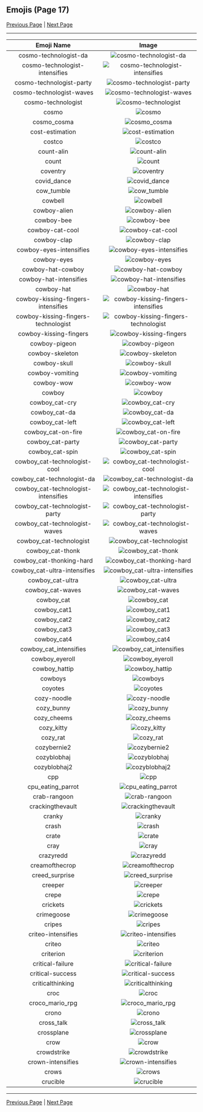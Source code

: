 
  ## Emojis (Page 17)

  [Previous Page](/docs/hashicorp/page-c-0016.md)
   | [Next Page](/docs/hashicorp/page-c-0018.md)

  <hr />

  |Emoji Name|Image|
  | :-: | :-: |
  |cosmo-technologist-da| ![cosmo-technologist-da](/emojis/hashicorp/cosmo-technologist-da.png)|
  |cosmo-technologist-intensifies| ![cosmo-technologist-intensifies](/emojis/hashicorp/cosmo-technologist-intensifies.gif)|
  |cosmo-technologist-party| ![cosmo-technologist-party](/emojis/hashicorp/cosmo-technologist-party.gif)|
  |cosmo-technologist-waves| ![cosmo-technologist-waves](/emojis/hashicorp/cosmo-technologist-waves.gif)|
  |cosmo-technologist| ![cosmo-technologist](/emojis/hashicorp/cosmo-technologist.png)|
  |cosmo| ![cosmo](/emojis/hashicorp/cosmo.png)|
  |cosmo_cosma| ![cosmo_cosma](/emojis/hashicorp/cosmo_cosma.png)|
  |cost-estimation| ![cost-estimation](/emojis/hashicorp/cost-estimation.png)|
  |costco| ![costco](/emojis/hashicorp/costco.png)|
  |count-alin| ![count-alin](/emojis/hashicorp/count-alin.png)|
  |count| ![count](/emojis/hashicorp/count.jpg)|
  |coventry| ![coventry](/emojis/hashicorp/coventry.png)|
  |covid_dance| ![covid_dance](/emojis/hashicorp/covid_dance.gif)|
  |cow_tumble| ![cow_tumble](/emojis/hashicorp/cow_tumble.png)|
  |cowbell| ![cowbell](/emojis/hashicorp/cowbell.png)|
  |cowboy-alien| ![cowboy-alien](/emojis/hashicorp/cowboy-alien.png)|
  |cowboy-bee| ![cowboy-bee](/emojis/hashicorp/cowboy-bee.png)|
  |cowboy-cat-cool| ![cowboy-cat-cool](/emojis/hashicorp/cowboy-cat-cool.png)|
  |cowboy-clap| ![cowboy-clap](/emojis/hashicorp/cowboy-clap.gif)|
  |cowboy-eyes-intensifies| ![cowboy-eyes-intensifies](/emojis/hashicorp/cowboy-eyes-intensifies.gif)|
  |cowboy-eyes| ![cowboy-eyes](/emojis/hashicorp/cowboy-eyes.png)|
  |cowboy-hat-cowboy| ![cowboy-hat-cowboy](/emojis/hashicorp/cowboy-hat-cowboy.png)|
  |cowboy-hat-intensifies| ![cowboy-hat-intensifies](/emojis/hashicorp/cowboy-hat-intensifies.gif)|
  |cowboy-hat| ![cowboy-hat](/emojis/hashicorp/cowboy-hat.png)|
  |cowboy-kissing-fingers-intensifies| ![cowboy-kissing-fingers-intensifies](/emojis/hashicorp/cowboy-kissing-fingers-intensifies.gif)|
  |cowboy-kissing-fingers-technologist| ![cowboy-kissing-fingers-technologist](/emojis/hashicorp/cowboy-kissing-fingers-technologist.png)|
  |cowboy-kissing-fingers| ![cowboy-kissing-fingers](/emojis/hashicorp/cowboy-kissing-fingers.png)|
  |cowboy-pigeon| ![cowboy-pigeon](/emojis/hashicorp/cowboy-pigeon.png)|
  |cowboy-skeleton| ![cowboy-skeleton](/emojis/hashicorp/cowboy-skeleton.gif)|
  |cowboy-skull| ![cowboy-skull](/emojis/hashicorp/cowboy-skull.png)|
  |cowboy-vomiting| ![cowboy-vomiting](/emojis/hashicorp/cowboy-vomiting.png)|
  |cowboy-wow| ![cowboy-wow](/emojis/hashicorp/cowboy-wow.png)|
  |cowboy| ![cowboy](/emojis/hashicorp/cowboy.png)|
  |cowboy_cat-cry| ![cowboy_cat-cry](/emojis/hashicorp/cowboy_cat-cry.png)|
  |cowboy_cat-da| ![cowboy_cat-da](/emojis/hashicorp/cowboy_cat-da.png)|
  |cowboy_cat-left| ![cowboy_cat-left](/emojis/hashicorp/cowboy_cat-left.png)|
  |cowboy_cat-on-fire| ![cowboy_cat-on-fire](/emojis/hashicorp/cowboy_cat-on-fire.gif)|
  |cowboy_cat-party| ![cowboy_cat-party](/emojis/hashicorp/cowboy_cat-party.gif)|
  |cowboy_cat-spin| ![cowboy_cat-spin](/emojis/hashicorp/cowboy_cat-spin.gif)|
  |cowboy_cat-technologist-cool| ![cowboy_cat-technologist-cool](/emojis/hashicorp/cowboy_cat-technologist-cool.png)|
  |cowboy_cat-technologist-da| ![cowboy_cat-technologist-da](/emojis/hashicorp/cowboy_cat-technologist-da.png)|
  |cowboy_cat-technologist-intensifies| ![cowboy_cat-technologist-intensifies](/emojis/hashicorp/cowboy_cat-technologist-intensifies.gif)|
  |cowboy_cat-technologist-party| ![cowboy_cat-technologist-party](/emojis/hashicorp/cowboy_cat-technologist-party.gif)|
  |cowboy_cat-technologist-waves| ![cowboy_cat-technologist-waves](/emojis/hashicorp/cowboy_cat-technologist-waves.gif)|
  |cowboy_cat-technologist| ![cowboy_cat-technologist](/emojis/hashicorp/cowboy_cat-technologist.png)|
  |cowboy_cat-thonk| ![cowboy_cat-thonk](/emojis/hashicorp/cowboy_cat-thonk.png)|
  |cowboy_cat-thonking-hard| ![cowboy_cat-thonking-hard](/emojis/hashicorp/cowboy_cat-thonking-hard.png)|
  |cowboy_cat-ultra-intensifies| ![cowboy_cat-ultra-intensifies](/emojis/hashicorp/cowboy_cat-ultra-intensifies.gif)|
  |cowboy_cat-ultra| ![cowboy_cat-ultra](/emojis/hashicorp/cowboy_cat-ultra.png)|
  |cowboy_cat-waves| ![cowboy_cat-waves](/emojis/hashicorp/cowboy_cat-waves.gif)|
  |cowboy_cat| ![cowboy_cat](/emojis/hashicorp/cowboy_cat.png)|
  |cowboy_cat1| ![cowboy_cat1](/emojis/hashicorp/cowboy_cat1.png)|
  |cowboy_cat2| ![cowboy_cat2](/emojis/hashicorp/cowboy_cat2.png)|
  |cowboy_cat3| ![cowboy_cat3](/emojis/hashicorp/cowboy_cat3.png)|
  |cowboy_cat4| ![cowboy_cat4](/emojis/hashicorp/cowboy_cat4.png)|
  |cowboy_cat_intensifies| ![cowboy_cat_intensifies](/emojis/hashicorp/cowboy_cat_intensifies.gif)|
  |cowboy_eyeroll| ![cowboy_eyeroll](/emojis/hashicorp/cowboy_eyeroll.png)|
  |cowboy_hattip| ![cowboy_hattip](/emojis/hashicorp/cowboy_hattip.gif)|
  |cowboys| ![cowboys](/emojis/hashicorp/cowboys.png)|
  |coyotes| ![coyotes](/emojis/hashicorp/coyotes.png)|
  |cozy-noodle| ![cozy-noodle](/emojis/hashicorp/cozy-noodle.png)|
  |cozy_bunny| ![cozy_bunny](/emojis/hashicorp/cozy_bunny.png)|
  |cozy_cheems| ![cozy_cheems](/emojis/hashicorp/cozy_cheems.png)|
  |cozy_kitty| ![cozy_kitty](/emojis/hashicorp/cozy_kitty.png)|
  |cozy_rat| ![cozy_rat](/emojis/hashicorp/cozy_rat.png)|
  |cozybernie2| ![cozybernie2](/emojis/hashicorp/cozybernie2.png)|
  |cozyblobhaj| ![cozyblobhaj](/emojis/hashicorp/cozyblobhaj.png)|
  |cozyblobhaj2| ![cozyblobhaj2](/emojis/hashicorp/cozyblobhaj2.png)|
  |cpp| ![cpp](/emojis/hashicorp/cpp.png)|
  |cpu_eating_parrot| ![cpu_eating_parrot](/emojis/hashicorp/cpu_eating_parrot.jpg)|
  |crab-rangoon| ![crab-rangoon](/emojis/hashicorp/crab-rangoon.png)|
  |crackingthevault| ![crackingthevault](/emojis/hashicorp/crackingthevault.jpg)|
  |cranky| ![cranky](/emojis/hashicorp/cranky.jpg)|
  |crash| ![crash](/emojis/hashicorp/crash.png)|
  |crate| ![crate](/emojis/hashicorp/crate.jpg)|
  |cray| ![cray](/emojis/hashicorp/cray.png)|
  |crazyredd| ![crazyredd](/emojis/hashicorp/crazyredd.png)|
  |creamofthecrop| ![creamofthecrop](/emojis/hashicorp/creamofthecrop.png)|
  |creed_surprise| ![creed_surprise](/emojis/hashicorp/creed_surprise.jpg)|
  |creeper| ![creeper](/emojis/hashicorp/creeper.jpg)|
  |crepe| ![crepe](/emojis/hashicorp/crepe.png)|
  |crickets| ![crickets](/emojis/hashicorp/crickets.jpg)|
  |crimegoose| ![crimegoose](/emojis/hashicorp/crimegoose.png)|
  |cripes| ![cripes](/emojis/hashicorp/cripes.gif)|
  |criteo-intensifies| ![criteo-intensifies](/emojis/hashicorp/criteo-intensifies.gif)|
  |criteo| ![criteo](/emojis/hashicorp/criteo.png)|
  |criterion| ![criterion](/emojis/hashicorp/criterion.png)|
  |critical-failure| ![critical-failure](/emojis/hashicorp/critical-failure.png)|
  |critical-success| ![critical-success](/emojis/hashicorp/critical-success.png)|
  |criticalthinking| ![criticalthinking](/emojis/hashicorp/criticalthinking.jpg)|
  |croc| ![croc](/emojis/hashicorp/croc.jpg)|
  |croco_mario_rpg| ![croco_mario_rpg](/emojis/hashicorp/croco_mario_rpg.png)|
  |crono| ![crono](/emojis/hashicorp/crono.gif)|
  |cross_talk| ![cross_talk](/emojis/hashicorp/cross_talk.png)|
  |crossplane| ![crossplane](/emojis/hashicorp/crossplane.png)|
  |crow| ![crow](/emojis/hashicorp/crow.png)|
  |crowdstrike| ![crowdstrike](/emojis/hashicorp/crowdstrike.png)|
  |crown-intensifies| ![crown-intensifies](/emojis/hashicorp/crown-intensifies.gif)|
  |crows| ![crows](/emojis/hashicorp/crows.png)|
  |crucible| ![crucible](/emojis/hashicorp/crucible.png)|

  <hr/>
  
  [Previous Page](/docs/hashicorp/page-c-0016.md)
   | [Next Page](/docs/hashicorp/page-c-0018.md)